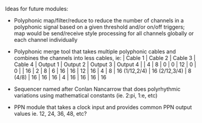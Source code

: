 Ideas for future modules:

- Polyphonic map/filter/reduce to reduce the number of channels in a polyphonic signal based on a given threshold and/or on/off triggers; map would be send/receive style processing for all channels globally or each channel individually
- Polyphonic merge tool that takes multiple polyphonic cables and combines the channels into less cables, ie:
  | Cable 1 | Cable 2 | Cable 3 | Cable 4 | Output 1           | Output 2             | Output 3  | Output 4 |
  | 4       | 8       | 0       | 0       | 12                 | 0                    | 0         |
  | 16      | 2       | 8       | 6       | 16                 | 16
  | 12      | 16      | 4       | 8       | 16 (1/12,2/4)      | 16 (2/12,3/4)        | 8 (4/8)
  | 16      | 16      | 16      | 4       | 16                 | 16                   | 16       | 16


- Sequencer named after Conlan Nancarrow that does polyrhythmic variations using mathematical constants (ie. 2:pi, 1:e, etc)
- PPN module that takes a clock input and provides common PPN output values ie. 12, 24, 36, 48, etc?
